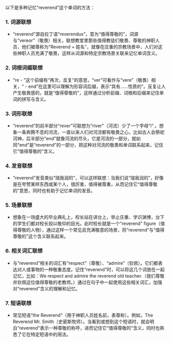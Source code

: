 以下是多种记忆“reverend”这个单词的方法：

### 1. 词源联想
 - “reverend”源自拉丁语“reverendus”，意为“值得尊敬的”，词源与“vereor”（敬畏）相关。联想教堂里那些值得教徒们敬畏、尊敬的神职人员，他们被尊称为“Reverend + 姓名”，就像在庄重的宗教场景中，人们对这些神职人员充满了敬畏，这样从词源和特定宗教场景关联来记忆单词含义。

### 2. 词根词缀联想
 - “re - ”这个前缀有“再次，反复”的意思，“ver”可看作与“vere”（敬畏）相关，“ - end”在这里可以理解为形容词后缀，表示“具有……性质的”。反复让人产生敬畏感的，就是“值得尊敬的”，这样通过分析前缀、词根和后缀来记住单词的拼写与含义。

### 3. 词形联想
 - “reverend”的前半部分“rever”可联想为“river”（河流）少了一个字母“i” 。想象一条奔腾不息的河流，一直以来人们对河流都有敬畏之心，比如古人会祭祀河神，后半部分“end”就像河流的尽头，它是河流的一部分，就如同“end”是“reverend”的一部分，把这种对河流的敬畏和单词联系起来，记住它“值得尊敬的”含义。

### 4. 发音联想
 - “reverend”发音类似“瑞我润的”，可以这样联想：当我们说“瑞我润的”，好像是在夸赞某样东西或某个人，很厉害，值得被尊重，从而记住它“值得尊敬的”意思，同时也有助于记忆单词的发音。

### 5. 场景联想
 - 想象在一场盛大的毕业典礼上，校长站在讲台上，举止庄重、学识渊博，台下的学生们都对校长投以敬仰的目光。此时校长就是一个“reverend” figure（值得尊敬的人物），通过这样一个常见且充满敬意的场景，将“reverend”与“值得尊敬的”这个含义联系起来。

### 6. 相关词汇联想
 - 与“reverend”相关的词汇有“respect”（尊敬）、“admire”（钦佩）。它们都表达对人或事物的一种敬重态度。记住“reverend”时，可以将这几个词放在一起记忆，比如：We respect and admire the reverend old teacher.（我们尊敬并钦佩这位值得尊敬的老教师。）通过在句子中一起使用这些相关词汇，加强对“reverend”含义的理解和记忆。

### 7. 短语联想
 - 常见短语“the Reverend”（用于神职人员姓名前，表尊称）。例如，The Reverend Mr. Smith（史密斯牧师）。当看到或想到这个短语时，就会明白“reverend”表示一种尊敬的称呼，进而记住它“值得尊敬的”含义，同时也熟悉了它在特定短语中的用法。 